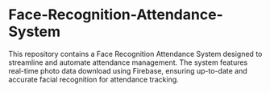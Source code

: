 # Face-Recognition-Attendance-System
This repository contains a Face Recognition Attendance System designed to streamline and automate attendance management. The system features real-time photo data download using Firebase, ensuring up-to-date and accurate facial recognition for attendance tracking.
